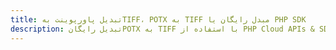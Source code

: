 ---title: تبدیل پاورپوینت بهTIFF، POTX به TIFF مبدل رایگان یا PHP SDKdescription: تبدیل رایگانPOTX به TIFF با استفاده از PHP Cloud APIs & SDK. همچنین اسناد Microsoft PowerPoint را در Cloud ایجاد، ویرایش و رندر کنید.---